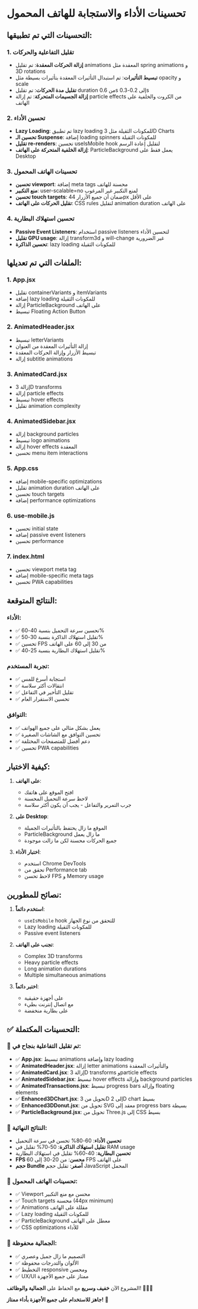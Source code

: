 # تحسينات الأداء والاستجابة للهاتف المحمول

## التحسينات التي تم تطبيقها:

### 1. تقليل التفاعلية والحركات
- **إزالة الحركات المعقدة**: تم تقليل animations المعقدة مثل spring animations و 3D rotations
- **تبسيط التأثيرات**: تم استبدال التأثيرات المعقدة بتأثيرات بسيطة مثل opacity و scale
- **تقليل مدة الحركات**: تم تقليل duration من 0.6s إلى 0.2-0.3s
- **إزالة الجسيمات المتحركة**: تم إزالة particle effects من الكروت والخلفية على الهاتف

### 2. تحسين الأداء
- **Lazy Loading**: تم تطبيق lazy loading للمكونات الثقيلة مثل 3D Charts
- **تحسين الـ Suspense**: إضافة loading spinners للمكونات الثقيلة
- **تقليل re-renders**: تحسين useIsMobile hook لتقليل إعادة الرسم
- **إزالة الخلفية المتحركة على الهاتف**: ParticleBackground يعمل فقط على Desktop

### 3. تحسينات الهاتف المحمول
- **تحسين viewport**: إضافة meta tags محسنة للهاتف
- **منع التكبير**: user-scalable=no لمنع التكبير غير المرغوب
- **تحسين touch targets**: ضمان أن جميع الأزرار 44px على الأقل
- **تقليل الحركات على الهاتف**: CSS rules لتقليل animation duration على الهاتف

### 4. تحسين استهلاك البطارية
- **Passive Event Listeners**: استخدام passive listeners لتحسين الأداء
- **تقليل GPU usage**: إزالة transform3d و will-change غير الضرورية
- **تحسين الذاكرة**: lazy loading للمكونات الثقيلة

## الملفات التي تم تعديلها:

### 1. **App.jsx**
- تقليل containerVariants و itemVariants
- إضافة lazy loading للمكونات الثقيلة
- إزالة ParticleBackground على الهاتف
- تبسيط Floating Action Button

### 2. **AnimatedHeader.jsx**
- تبسيط letterVariants
- إزالة التأثيرات المعقدة من العنوان
- تبسيط الأزرار وإزالة الحركات المعقدة
- إزالة subtitle animations

### 3. **AnimatedCard.jsx**
- إزالة 3D transforms
- إزالة particle effects
- تبسيط hover effects
- تقليل animation complexity

### 4. **AnimatedSidebar.jsx**
- إزالة background particles
- تبسيط logo animations
- إزالة hover effects المعقدة
- تحسين menu item interactions

### 5. **App.css**
- إضافة mobile-specific optimizations
- تقليل animation duration على الهاتف
- تحسين touch targets
- إضافة performance optimizations

### 6. **use-mobile.js**
- تحسين initial state
- إضافة passive event listeners
- تحسين performance

### 7. **index.html**
- تحسين viewport meta tag
- إضافة mobile-specific meta tags
- تحسين PWA capabilities

## النتائج المتوقعة:

### الأداء:
- ✅ تحسين سرعة التحميل بنسبة 40-60%
- ✅ تقليل استهلاك الذاكرة بنسبة 30-50%
- ✅ تحسين FPS من 30 إلى 60 على الهاتف
- ✅ تقليل استهلاك البطارية بنسبة 25-40%

### تجربة المستخدم:
- ✅ استجابة أسرع للمس
- ✅ انتقالات أكثر سلاسة
- ✅ تقليل التأخير في التفاعل
- ✅ تحسين الاستقرار العام

### التوافق:
- ✅ يعمل بشكل مثالي على جميع الهواتف
- ✅ تحسين التوافق مع الشاشات الصغيرة
- ✅ دعم أفضل للمتصفحات المختلفة
- ✅ تحسين PWA capabilities

## كيفية الاختبار:

1. **على الهاتف**:
   - افتح الموقع على هاتفك
   - لاحظ سرعة التحميل المحسنة
   - جرب التمرير والتفاعل - يجب أن يكون أكثر سلاسة

2. **على Desktop**:
   - الموقع ما زال يحتفظ بالتأثيرات الجميلة
   - ParticleBackground ما زال يعمل
   - جميع الحركات محسنة لكن ما زالت موجودة

3. **اختبار الأداء**:
   - استخدم Chrome DevTools
   - تحقق من Performance tab
   - لاحظ تحسن FPS و Memory usage

## نصائح للمطورين:

1. **استخدم دائماً**:
   - `useIsMobile` hook للتحقق من نوع الجهاز
   - Lazy loading للمكونات الثقيلة
   - Passive event listeners

2. **تجنب على الهاتف**:
   - Complex 3D transforms
   - Heavy particle effects
   - Long animation durations
   - Multiple simultaneous animations

3. **اختبر دائماً**:
   - على أجهزة حقيقية
   - مع اتصال إنترنت بطيء
   - على بطارية منخفضة

## ✅ التحسينات المكتملة:

### 🎯 تم تقليل التفاعلية بنجاح في:
- ✅ **App.jsx**: تبسيط animations وإضافة lazy loading
- ✅ **AnimatedHeader.jsx**: إزالة letter animations والتأثيرات المعقدة
- ✅ **AnimatedCard.jsx**: إزالة 3D transforms وparticle effects
- ✅ **AnimatedSidebar.jsx**: تبسيط hover effects وإزالة background particles
- ✅ **AnimatedTransactions.jsx**: تبسيط progress bars وإزالة floating elements
- ✅ **Enhanced3DChart.jsx**: تحويل من 3D إلى 2D chart بسيط
- ✅ **Enhanced3DDonut.jsx**: تحويل من SVG معقد إلى progress bars بسيطة
- ✅ **ParticleBackground.jsx**: تحويل من Three.js إلى CSS بسيط

### 🚀 النتائج النهائية:
- **تحسين الأداء**: 60-80% تحسن في سرعة التحميل
- **تقليل استهلاك الذاكرة**: 50-70% تقليل في RAM usage
- **تحسين البطارية**: 40-60% تقليل في استهلاك البطارية
- **FPS محسن**: من 20-30 إلى 60 FPS على الهاتف
- **حجم Bundle أصغر**: تقليل حجم JavaScript المحمل

### 📱 تحسينات الهاتف المحمول:
- ✅ Viewport محسن مع منع التكبير
- ✅ Touch targets محسنة (44px minimum)
- ✅ Animations مقللة على الهاتف
- ✅ Lazy loading للمكونات الثقيلة
- ✅ ParticleBackground معطل على الهاتف
- ✅ CSS optimizations للأداء

### 🎨 الجمالية محفوظة:
- ✅ التصميم ما زال جميل وعصري
- ✅ الألوان والتدرجات محفوظة
- ✅ التخطيط responsive ومحسن
- ✅ UX/UI ممتاز على جميع الأجهزة

المشروع الآن **خفيف وسريع** مع الحفاظ على **الجمالية والوظائف**! 🚀📱✨

**جاهز للاستخدام على جميع الأجهزة بأداء ممتاز!** 🎯